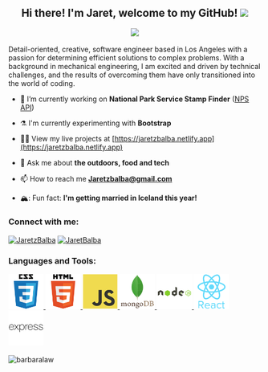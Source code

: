 <h2 align="center">
  Hi there! I'm Jaret, welcome to my GitHub!
  <img src="https://media.giphy.com/media/hvRJCLFzcasrR4ia7z/giphy.gif" width="28">
</h2>

<p align="center"><img src="https://readme-typing-svg.herokuapp.com?duration=5000&center=true&vCenter=true&width=500&lines=Software+Engineer+%7C+Web+Developer;Based+in+Los+Angeles%2C+CA+or+Remote!;Always+learning+new+things!"></p>

<p align="left">Detail-oriented, creative, software engineer based in Los Angeles with a passion for determining efficient solutions to complex problems. With a background in mechanical engineering, I am excited and driven by technical challenges, and the results of overcoming them have only transitioned into the world of coding.</p>

- :construction: I’m currently working on **National Park Service Stamp Finder** ([NPS API](https://github.com/Jaretzbalba/NPS-Passport-Stamp-Finder))

- :alembic: I'm currently experimenting with **Bootstrap**

- :man_technologist: View my live projects at [https://jaretzbalba.netlify.app](https://jaretzbalba.netlify.app)

- 💬 Ask me about **the outdoors, food and tech**

- 📫 How to reach me **Jaretzbalba@gmail.com**

- 🏔️: Fun fact: **I'm getting married in Iceland this year!**

<h3 align="left">Connect with me:</h3>
<p align="left">
<a href="https://twitter.com/JaretBalba" target="blank"><img align="center" src="https://upload.wikimedia.org/wikipedia/commons/4/4f/Twitter-logo.svg" alt="JaretzBalba" height="50" width="50" /></a>
<a href="https://www.linkedin.com/in/jaret-z-balba/" target="blank"><img align="center" src="https://upload.wikimedia.org/wikipedia/commons/c/ca/LinkedIn_logo_initials.png" alt="JaretBalba" height="50" width="50" /></a>
</p>

<h3 align="left">Languages and Tools:</h3>
<p align="left"> <a href="https://developer.mozilla.org/en-US/docs/Web/CSS" target="_blank"> <img src="https://raw.githubusercontent.com/devicons/devicon/master/icons/css3/css3-original-wordmark.svg" alt="css3" width="70" height="70"/> </a> <a href="https://developer.mozilla.org/en-US/docs/Web/HTML" target="_blank"> <img src="https://raw.githubusercontent.com/devicons/devicon/master/icons/html5/html5-original-wordmark.svg" alt="html5" width="70" height="70"/> </a> <a href="https://developer.mozilla.org/en-US/docs/Web/JavaScript" target="_blank"> <img src="https://raw.githubusercontent.com/devicons/devicon/master/icons/javascript/javascript-original.svg" alt="javascript" width="70" height="70"/> </a> <a href="https://www.mongodb.com/" target="_blank"> <img src="https://raw.githubusercontent.com/devicons/devicon/master/icons/mongodb/mongodb-original-wordmark.svg" alt="mongodb" width="70" height="70"/> </a> <a href="https://nodejs.org" target="_blank"> <img src="https://raw.githubusercontent.com/devicons/devicon/master/icons/nodejs/nodejs-original-wordmark.svg" alt="nodejs" width="70" height="70"/> </a> <a href="https://reactjs.org/" target="_blank"> <img src="https://raw.githubusercontent.com/devicons/devicon/master/icons/react/react-original-wordmark.svg" alt="react" width="70" height="70"/> </a> <a href="https://expressjs.com" target="_blank"> <img src="https://raw.githubusercontent.com/devicons/devicon/master/icons/express/express-original-wordmark.svg" alt="express" width="70" height="70"/> </a> </p>

<!-- <p>&nbsp;<img align="center" src="https://github-readme-stats.vercel.app/api?username=Jaretzbalba&show_icons=true&theme=vue-dark&locale=en" alt="barbaralaw" /></p> -->


<p><img align="center" src="https://github-readme-streak-stats.herokuapp.com/?user=Jaretzbalba&theme=vue-dark" alt="barbaralaw" /></p>
<!---
Jaretzbalba/Jaretzbalba is a ✨ special ✨ repository because its `README.md` (this file) appears on your GitHub profile.
You can click the Preview link to take a look at your changes.
--->

